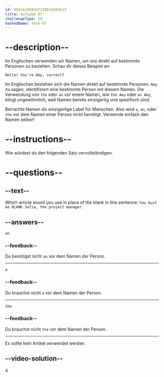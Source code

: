 ```yaml
---
id: 656cb18802ef22057a58db13
title: Aufgabe 87
challengeType: 19
dashedName: task-87
---
```


# --description--

Im Englischen verwenden wir Namen, um uns direkt auf bestimmte Personen zu beziehen. Schau dir dieses Beispiel an:

`Hello! You're Amy, correct?`

Im Englischen beziehen sich die Namen direkt auf bestimmte Personen. `Amy` zu sagen, identifiziert eine bestimmte Person mit diesem Namen. Die Verwendung von `the` oder `an` vor einem Namen, wie `the Amy` oder `an Amy`, klingt ungewöhnlich, weil Namen bereits einzigartig und spezifisch sind.

Betrachte Namen als einzigartige Label für Menschen. Also wird `a`, `an`, oder `the` vor dem Namen einer Person nicht benötigt. Verwende einfach den Namen selber!

# --instructions--

Wie würdest du den folgenden Satz vervollständigen.

# --questions--

## --text--

Which article would you use in place of the blank in this sentence: `You must be BLANK Sofia, the project manager.`

## --answers--

`an`

### --feedback--

Du benötigst nicht `an` vor dem Namen der Person.

---

`a`

### --feedback--

Du brauchst nicht `a` vor dem Namen der Person.

---

`the`

### --feedback--

Du brauchst nicht `the` vor dem Namen der Person.

---

Es sollte kein Artikel verwendet werden.

## --video-solution--

4
